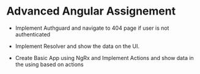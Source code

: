 # Advanced Angular Assignement

- Implement Authguard and navigate to 404 page if user is not authenticated 

- Implement Resolver and show the data on the UI.

- Create Basic App using  NgRx and Implement Actions and show data in the using based on actions
